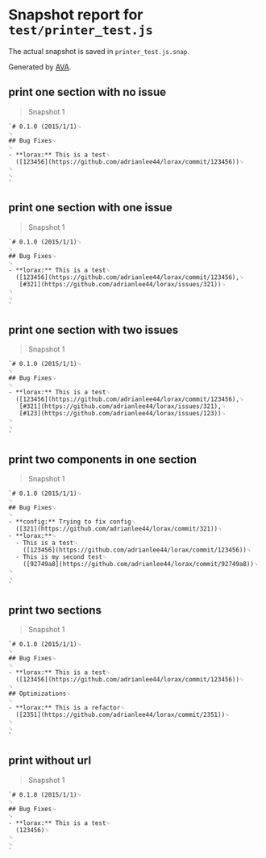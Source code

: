 # Snapshot report for `test/printer_test.js`

The actual snapshot is saved in `printer_test.js.snap`.

Generated by [AVA](https://avajs.dev).

## print one section with no issue

> Snapshot 1

    `# 0.1.0 (2015/1/1)␊
    ␊
    ## Bug Fixes␊
    ␊
    - **lorax:** This is a test␊
      ([123456](https://github.com/adrianlee44/lorax/commit/123456))␊
    ␊
    ␊
    `

## print one section with one issue

> Snapshot 1

    `# 0.1.0 (2015/1/1)␊
    ␊
    ## Bug Fixes␊
    ␊
    - **lorax:** This is a test␊
      ([123456](https://github.com/adrianlee44/lorax/commit/123456),␊
       [#321](https://github.com/adrianlee44/lorax/issues/321))␊
    ␊
    ␊
    `

## print one section with two issues

> Snapshot 1

    `# 0.1.0 (2015/1/1)␊
    ␊
    ## Bug Fixes␊
    ␊
    - **lorax:** This is a test␊
      ([123456](https://github.com/adrianlee44/lorax/commit/123456),␊
       [#321](https://github.com/adrianlee44/lorax/issues/321),␊
       [#123](https://github.com/adrianlee44/lorax/issues/123))␊
    ␊
    ␊
    `

## print two components in one section

> Snapshot 1

    `# 0.1.0 (2015/1/1)␊
    ␊
    ## Bug Fixes␊
    ␊
    - **config:** Trying to fix config␊
      ([321](https://github.com/adrianlee44/lorax/commit/321))␊
    - **lorax:**␊
      - This is a test␊
        ([123456](https://github.com/adrianlee44/lorax/commit/123456))␊
      - This is my second test␊
        ([92749a8](https://github.com/adrianlee44/lorax/commit/92749a8))␊
    ␊
    ␊
    `

## print two sections

> Snapshot 1

    `# 0.1.0 (2015/1/1)␊
    ␊
    ## Bug Fixes␊
    ␊
    - **lorax:** This is a test␊
      ([123456](https://github.com/adrianlee44/lorax/commit/123456))␊
    ␊
    ## Optimizations␊
    ␊
    - **lorax:** This is a refactor␊
      ([2351](https://github.com/adrianlee44/lorax/commit/2351))␊
    ␊
    ␊
    `

## print without url

> Snapshot 1

    `# 0.1.0 (2015/1/1)␊
    ␊
    ## Bug Fixes␊
    ␊
    - **lorax:** This is a test␊
      (123456)␊
    ␊
    ␊
    `
